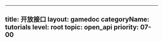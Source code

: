 
---
title: 开放接口
layout: gamedoc
categoryName: tutorials
level: root
topic: open_api
priority: 07-00
---


